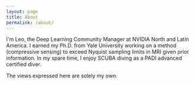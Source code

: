 ```yaml
---
layout: page
title: About
permalink: /about/
---
```


I'm Leo, the Deep Learning Community Manager at NVIDIA North and Latin America.  I earned my Ph.D. from Yale University working on a method (compressive sensing) to exceed Nyquist sampling limits in MRI given prior information.  In my spare time, I enjoy SCUBA diving as a PADI advanced certified diver.  

The views expressed here are solely my own. 